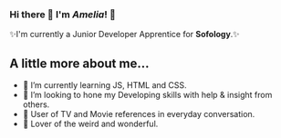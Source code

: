 
### Hi there 👋 I'm *Amelia*! 💜

✨I'm currently a Junior Developer Apprentice for **Sofology**.✨

## A little more about me...

- 🌱 I’m currently learning JS, HTML and CSS. 
- 👯 I’m looking to hone my Developing skills with help & insight from others. 
- 🎥 User of TV and Movie references in everyday conversation. 
- 🔮 Lover of the weird and wonderful. 

